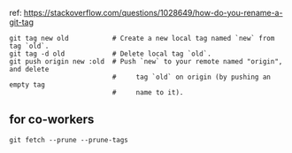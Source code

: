 ref: https://stackoverflow.com/questions/1028649/how-do-you-rename-a-git-tag

```
git tag new old           # Create a new local tag named `new` from tag `old`.
git tag -d old            # Delete local tag `old`.
git push origin new :old  # Push `new` to your remote named "origin", and delete
                          #     tag `old` on origin (by pushing an empty tag
                          #     name to it).
```

## for co-workers

```
git fetch --prune --prune-tags
```


